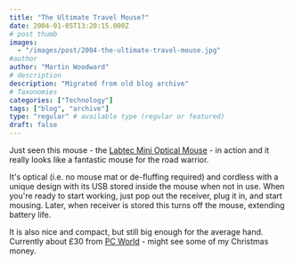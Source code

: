 ```yaml
---
title: "The Ultimate Travel Mouse?"
date: 2004-01-05T13:20:15.000Z
# post thumb
images:
  - "/images/post/2004-the-ultimate-travel-mouse.jpg"
#author
author: "Martin Woodward"
# description
description: "Migrated from old blog archive"
# Taxonomies
categories: ["Technology"]
tags: ["blog", "archive"]
type: "regular" # available type (regular or featured)
draft: false
---
```


Just seen this mouse - the [Labtec Mini Optical Mouse](http://www.pcworld.co.uk/product.php?sku=930715) - in action and it really looks like a fantastic mouse for the road warrior.

It's optical (i.e. no mouse mat or de-fluffing required) and cordless with a unique design with its USB stored inside the mouse when not in use. When you're ready to start working, just pop out the receiver, plug it in, and start mousing. Later, when receiver is stored this turns off the mouse, extending battery life. 

It is also nice and compact, but still big enough for the average hand.   Currently about £30 from [PC World](http://www.pcworld.co.uk/product.php?sku=930715) - might see some of my Christmas money.